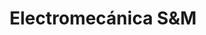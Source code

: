 ---
title: "Electromecánica S&M"
url: /salsipuedes/electromecanica-sundm/
shop: reparación de automóviles
---